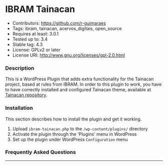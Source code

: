  # IBRAM Tainacan
- Contributors: https://github.com/r-guimaraes
- Tags: ibram, tainacan, acervos_digitais, open_source
- Requires at least: 3.0.1
- Tested up to: 3.4
- Stable tag: 4.3
- License: GPLv2 or later
- License URI: http://www.gnu.org/licenses/gpl-2.0.html


### Description

This is a WordPress Plugin that adds extra functionality for the Tainacan project, based at rules from IBRAM.
In order to this plugin to work, you have to have correctly installed and configured Tainacan theme,
available at
[Tainacan repository](https://www.github.com/l3pufg/tainacan "Tainacan code").

### Installation

This section describes how to install the plugin and get it working.

1. Upload `ibram-tainacan.php` to the `/wp-content/plugins/` directory
2. Activate the plugin through the 'Plugins' menu in WordPress
3. Set up the plugin under WordPress `Configuration` menu

### Frequently Asked Questions

---